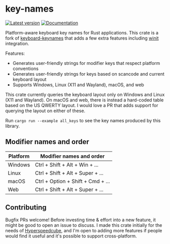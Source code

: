 # key-names

[![Latest version](https://img.shields.io/crates/v/key-names.svg)](https://crates.io/crates/key-names)
[![Documentation](https://docs.rs/key-names/badge.svg)](https://docs.rs/key-names)

Platform-aware keyboard key names for Rust applications. This crate is a fork of [keyboard-keynames](https://crates.io/crates/keyboard-keynames) that adds a few extra features including [winit](https://crates.io/crates/winit) integration.

Features:

- Generates user-friendly strings for modifier keys that respect platform conventions
- Generates user-friendly strings for keys based on scancode and current keyboard layout
- Supports Windows, Linux (X11 and Wayland), macOS, and web

This crate currently queries the keyboard layout only on Windows and Linux (X11 and Wayland). On macOS and web, there is instead a hard-coded table based on the US QWERTY layout. I would love a PR that adds support for querying the layout on either of these.

Run `cargo run --example all_keys` to see the key names produced by this library.

## Modifier names and order

| Platform | Modifier names and order          |
| -------- | --------------------------------- |
| Windows  | Ctrl + Shift + Alt + Win + ...    |
| Linux    | Ctrl + Shift + Alt + Super + ...  |
| macOS    | Ctrl + Option + Shift + Cmd + ... |
| Web      | Ctrl + Shift + Alt + Super + ...  |

## Contributing

Bugfix PRs welcome! Before investing time & effort into a new feature, it might be good to open an issue to discuss. I made this crate initially for the needs of [Hyperspeedcube](https://github.com/HactarCE/Hyperspeedcube), and I'm open to adding more features if people would find it useful and it's possible to support cross-platform.
